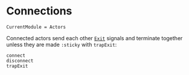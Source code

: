 # Connections

```@meta
CurrentModule = Actors
```

Connected actors send each other [`Exit`](@ref) signals and terminate together unless they are made `:sticky` with `trapExit`:

```@docs
connect
disconnect
trapExit
```
